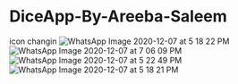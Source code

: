# DiceApp-By-Areeba-Saleem
icon changin
![WhatsApp Image 2020-12-07 at 5 18 22 PM](https://user-images.githubusercontent.com/72099262/101351244-86b4cb00-38ba-11eb-931b-ff93cb65b88a.jpeg)
![WhatsApp Image 2020-12-07 at 7 06 09 PM](https://user-images.githubusercontent.com/72099262/101356507-5e30cf00-38c2-11eb-813d-513abdea7ba0.jpeg)
![WhatsApp Image 2020-12-07 at 5 22 49 PM](https://user-images.githubusercontent.com/72099262/101356634-8fa99a80-38c2-11eb-86a8-330b5ed76cc7.jpeg)
![WhatsApp Image 2020-12-07 at 5 18 21 PM](https://user-images.githubusercontent.com/72099262/101356639-91735e00-38c2-11eb-881a-a2633ef31f68.jpeg)
